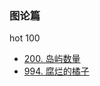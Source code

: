 ### 图论篇
hot 100
* [200. 岛屿数量](https://github.com/cyh756085049/web-system/blob/main/algorithms/leetcode/stack/q200_numIsLands.js)
* [994. 腐烂的橘子](https://github.com/cyh756085049/web-system/blob/main/algorithms/leetcode/stack/q994_orangesRotting.js)